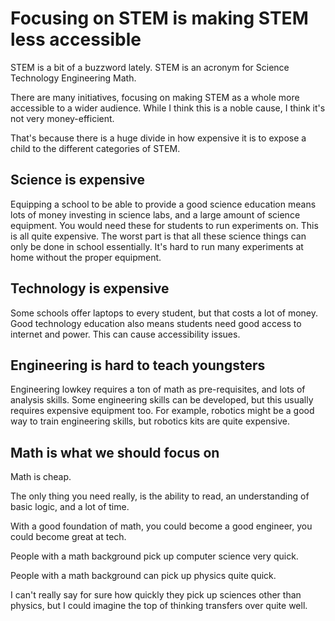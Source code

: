 # Focusing on STEM is making STEM less accessible

STEM is a bit of a buzzword lately. STEM is an acronym for Science Technology Engineering Math.

There are many initiatives, focusing on making STEM as a whole more accessible to a wider audience. While I think this is a noble cause, I think it's not very money-efficient.

That's because there is a huge divide in how expensive it is to expose a child to the different categories of STEM.

## Science is expensive

Equipping a school to be able to provide a good science education means lots of money investing in science labs, and a large amount of science equipment. You would need these for students to run experiments on. This is all quite expensive. The worst part is that all these science things can only be done in school essentially. It's hard to run many experiments at home without the proper equipment.

## Technology is expensive

Some schools offer laptops to every student, but that costs a lot of money. Good technology education also means students need good access to internet and power. This can cause accessibility issues.

## Engineering is hard to teach youngsters

Engineering lowkey requires a ton of math as pre-requisites, and lots of analysis skills. Some engineering skills can be developed, but this usually requires expensive equipment too. For example, robotics might be a good way to train engineering skills, but robotics kits are quite expensive.

## Math is what we should focus on

Math is cheap.

The only thing you need really, is the ability to read, an understanding of basic logic, and a lot of time.

With a good foundation of math, you could become a good engineer, you could become great at tech.

People with a math background pick up computer science very quick.

People with a math background can pick up physics quite quick.

I can't really say for sure how quickly they pick up sciences other than physics, but I could imagine the top of thinking transfers over quite well.



